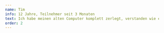 ```yaml
---
name: Tim
info: 12 Jahre, Teilnehmer seit 3 Monaten
text: Ich habe meinen alten Computer komplett zerlegt, verstanden wie er funktioniert und wieder zusammengebaut. Das war ein tolles Erfolgserlebnis und jetzt hilft er wieder meiner ganzen Familie.
order: 2
---
```

